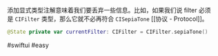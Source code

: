 添加显式类型注解意味着我们要丢弃一些信息。比如，如果我们说 filter 必须是 `CIFilter` 类型，那么它就不必再符合 `CISepiaTone` [[协议 - Protocol]]。

```swift
@State private var currentFilter: CIFilter = CIFilter.sepiaTone()
```

#swiftui #easy 